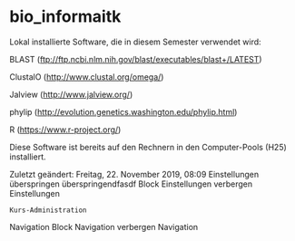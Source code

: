 # bio_informaitk
Lokal installierte Software, die in diesem Semester verwendet wird:

 BLAST  (ftp://ftp.ncbi.nlm.nih.gov/blast/executables/blast+/LATEST)

 ClustalO (http://www.clustal.org/omega/)

 Jalview (http://www.jalview.org/)

 phylip (http://evolution.genetics.washington.edu/phylip.html)

 R (https://www.r-project.org/)

Diese Software ist bereits auf den Rechnern in den Computer-Pools (H25) installiert.

Zuletzt geändert: Freitag, 22. November 2019, 08:09
Einstellungen überspringen überspringendfasdf
Block Einstellungen verbergen
Einstellungen

    Kurs-Administration

Navigation 
Block Navigation verbergen
Navigation

